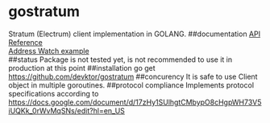 # gostratum
Stratum (Electrum) client implementation in GOLANG. 
##documentation
[API Reference](docs/api.md)<br />
[Address Watch example](docs/address_example.md)<br />
##status
Package is not tested yet, is not recommended to use it in production at this point
##installation
go get https://github.com/devktor/gostratum
##concurency
It is safe to use Client object in multiple goroutines.
##protocol compliance
Implements protocol specifications according to https://docs.google.com/document/d/17zHy1SUlhgtCMbypO8cHgpWH73V5iUQKk_0rWvMqSNs/edit?hl=en_US


